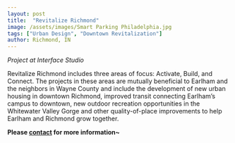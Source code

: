```yaml
---
layout: post
title:  "Revitalize Richmond"
image: /assets/images/Smart Parking Philadelphia.jpg
tags: ["Urban Design", "Downtown Revitalization"]
author: Richmond, IN
---
```


*Project at Interface Studio*

Revitalize Richmond includes three areas of focus: Activate, Build, and Connect. The projects in these areas are mutually beneficial to Earlham and the neighbors in Wayne County and include the development of new urban housing in downtown Richmond, improved transit connecting Earlham’s campus to downtown, new outdoor recreation opportunities in the Whitewater Valley Gorge and other quality-of-place improvements to help Earlham and Richmond grow together.

**Please [contact](https://hongyili-hl.github.io/contact/) for more information~**

